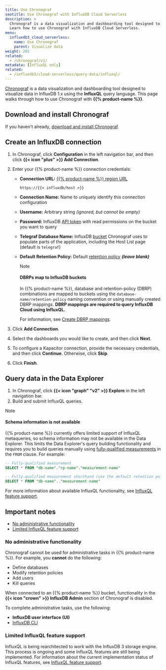 ```yaml
---
title: Use Chronograf
seotitle: Use Chronograf with InfluxDB Cloud Serverless
description: >
  Chronograf is a data visualization and dashboarding tool designed to visualize data in InfluxDB 1.x.
  Learn how to use Chronograf with InfluxDB Cloud Serverless.
menu:
  influxdb3_cloud_serverless:
    name: Use Chronograf
    parent: Visualize data
weight: 202
related:
  - /chronograf/v1/
metadata: [InfluxQL only]
related:
  - /influxdb3/cloud-serverless/query-data/influxql/
---
```


[Chronograf](/chronograf/v1/) is a data visualization and dashboarding
tool designed to visualize data in InfluxDB 1.x using the **InfluxQL** query language.
This page walks through how to use Chronograf with **{{% product-name %}}**.

## Download and install Chronograf

If you haven't already, [download and install Chronograf](/chronograf/v1/introduction/installation/#download-and-install).

## Create an InfluxDB connection

1. In Chronograf, click **Configuration** in the left navigation bar,
   and then click **{{< icon "plus" >}} Add Connection**.
2. Enter your {{% product-name %}} connection credentials:

    - **Connection URL:** [{{% product-name %}} region URL](/influxdb3/cloud-serverless/reference/regions/)

      ```
      https://{{< influxdb/host >}}
      ```

    - **Connection Name:** Name to uniquely identify this connection configuration
    - **Username:** Arbitrary string _(ignored, but cannot be empty)_
    - **Password:** InfluxDB [API token](/influxdb3/cloud-serverless/admin/tokens/)
      with read permissions on the bucket you want to query
    - **Telegraf Database Name:** InfluxDB [bucket](/influxdb3/cloud-serverless/admin/buckets/)
      Chronograf uses to populate parts of the application, including the Host List page (default is `telegraf`)
    - **Default Retention Policy:** Default [retention policy](/influxdb3/cloud-serverless/reference/glossary/#retention-policy-rp)
      _**(leave blank)**_

        > [!Note]
        > #### DBRPs map to InfluxDB buckets
        > 
        > In {{% product-name %}}, database and retention-policy (DBRP) combinations
        > are mapped to buckets using the `database-name/retention-policy` naming convention
        > or using manually created DBRP mappings.
        > **DBRP mappings are required to query InfluxDB Cloud using InfluxQL.**
        > 
        > For information, see [Create DBRP mappings](/influxdb3/cloud-serverless/query-data/influxql/dbrp/).

3. Click **Add Connection**.
4. Select the dashboards you would like to create, and then click **Next**.
5. To configure a Kapacitor connection, provide the necessary credentials,
   and then click **Continue**. Otherwise, click **Skip**.

   <!-- <!-- _For information about using Kapacitor with InfluxDB Cloud or InfluxDB OSS {{< current-version >}}, -->
   <!-- see [Use Kapacitor with InfluxDB](/influxdb/v2/tools/kapacitor/)._ -->

6. Click **Finish**.

## Query data in the Data Explorer

1. In Chronograf, click **{{< icon "graph" "v2" >}} Explore** in the left navigation bar.
2. Build and submit InfluxQL queries.

> [!Note]
> #### Schema information is not available
> 
> {{% product-name %}} currently offers limited support of InfluxQL metaqueries, so
> schema information may not be available in the Data Explorer.
> This limits the Data Explorer's query building functionality and requires you to
> build queries manually using
> [fully-qualified measurements](/influxdb3/cloud-serverless/reference/influxql/select/#fully-qualified-measurement)
> in the `FROM` clause. For example:
> 
> ```sql
> -- Fully-qualified measurement
> SELECT * FROM "db-name"."rp-name"."measurement-name"
> 
> -- Fully-qualified measurement shorthand (use the default retention policy)
> SELECT * FROM "db-name".."measurement-name"
> ```
> 
> For more information about available InfluxQL functionality, see
> [InfluxQL feature support](/influxdb3/cloud-serverless/reference/influxql/feature-support/).

## Important notes

- [No administrative functionality](#no-administrative-functionality)
- [Limited InfluxQL feature support](#limited-influxql-feature-support)

### No administrative functionality

Chronograf cannot be used for administrative tasks in {{% product-name %}}.
For example, you **cannot** do the following:

- Define databases
- Modify retention policies
- Add users
- Kill queries

When connected to an {{% product-name %}} bucket, functionality in the
**{{< icon "crown" >}} InfluxDB Admin** section of Chronograf is disabled.

To complete administrative tasks, use the following:

- **InfluxDB user interface (UI)**
- [InfluxDB CLI](/influxdb3/cloud-serverless/reference/cli/influx/)

### Limited InfluxQL feature support

InfluxQL is being rearchitected to work with the InfluxDB 3 storage engine.
This process is ongoing and some InfluxQL features are still being implemented.
For information about the current implementation status of InfluxQL features,
see [InfluxQL feature support](/influxdb3/cloud-serverless/reference/influxql/feature-support/).
